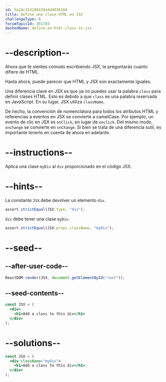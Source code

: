 ```yaml
---
id: 5a24c314108439a4d4036160
title: Define una clase HTML en JSX
challengeType: 6
forumTopicId: 301393
dashedName: define-an-html-class-in-jsx
---
```


# --description--

Ahora que te sientes cómodo escribiendo JSX, te preguntarás cuanto difiere de HTML.

Hasta ahora, puede parecer que HTML y JSX son exactamente iguales.

Una diferencia clave en JSX es que ya no puedes usar la palabra `class` para definir clases HTML. Esto es debido a que `class` es una palabra reservada en JavaScript. En su lugar, JSX utiliza `className`.

De hecho, la convención de nomenclatura para todos los atributos HTML y referencias a eventos en JSX se convierte a camelCase. Por ejemplo, un evento de clic en JSX es `onClick`, en lugar de `onclick`. Del mismo modo, `onchange` se convierte en `onChange`. Si bien se trata de una diferencia sutil, es importante tenerlo en cuenta de ahora en adelante.

# --instructions--

Aplica una clase `myDiv` al `div` proporcionado en el código JSX.

# --hints--

La constante `JSX` debe devolver un elemento `div`.

```js
assert.strictEqual(JSX.type, "div");
```

`div` debe tener una clase `myDiv`.

```js
assert.strictEqual(JSX.props.className, "myDiv");
```

# --seed--

## --after-user-code--

```jsx
ReactDOM.render(JSX, document.getElementById("root"));
```

## --seed-contents--

```jsx
const JSX = (
  <div>
    <h1>Add a class to this div</h1>
  </div>
);
```

# --solutions--

```jsx
const JSX = (
  <div className="myDiv">
    <h1>Add a class to this div</h1>
  </div>
);
```
